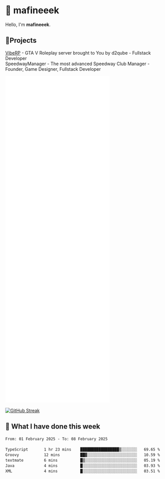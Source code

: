 # 👋 mafineeek
Hello, I'm **mafineeek**.

## 📝Projects

[VibeRP](https://v-rp.pl) - GTA V Roleplay server brought to You by d2qube - Fullstack Developer<br/>
SpeedwayManager - The most advanced Speedway Club Manager - Founder, Game Designer, Fullstack Developer


![](./github-metrics.svg)

[![GitHub Streak](https://streak-stats.demolab.com/?user=mafineeek)](https://git.io/streak-stats)

## 📰 What I have done this week
<!--START_SECTION:waka-->

```txt
From: 01 February 2025 - To: 08 February 2025

TypeScript       1 hr 23 mins    █████████████████▒░░░░░░░   69.65 %
Groovy           12 mins         ██▓░░░░░░░░░░░░░░░░░░░░░░   10.59 %
textmate         6 mins          █▒░░░░░░░░░░░░░░░░░░░░░░░   05.19 %
Java             4 mins          █░░░░░░░░░░░░░░░░░░░░░░░░   03.93 %
XML              4 mins          █░░░░░░░░░░░░░░░░░░░░░░░░   03.51 %
```

<!--END_SECTION:waka-->
